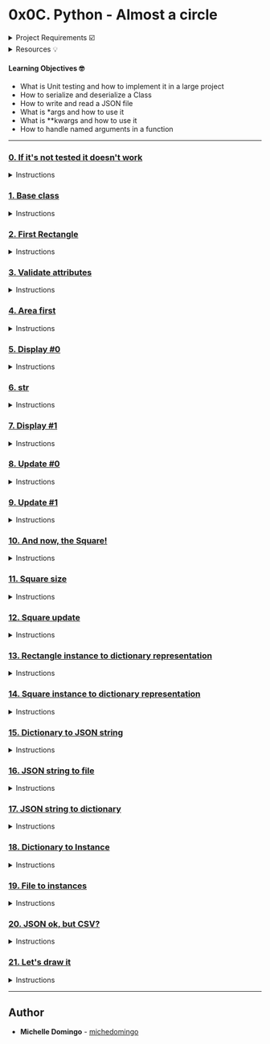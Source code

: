 # 0x0C. Python - Almost a circle

<details><summary>Project Requirements ☑️</summary>
...
</details>

<details><summary>Resources 💡</summary>
...
</details>

#### Learning Objectives 🤓

* What is Unit testing and how to implement it in a large project
* How to serialize and deserialize a Class
* How to write and read a JSON file
* What is *args and how to use it
* What is **kwargs and how to use it
* How to handle named arguments in a function

---

### [0. If it's not tested it doesn't work](./tests/)
<details><summary>Instructions</summary>

* All your files, classes and methods must be unit tested and be PEP 8 validated. 
</details>

### [1. Base class](./models/base.py)
<details><summary>Instructions</summary>

* Write the first class Base:
</details>

### [2. First Rectangle](./models/rectangle.py)
<details><summary>Instructions</summary>

* Write the class Rectangle that inherits from Base:
</details>

### [3. Validate attributes](./models/rectangle.py)
<details><summary>Instructions</summary>

* Update the class Rectangle by adding validation of all setter methods and instantiation (id excluded):
</details>

### [4. Area first](./models/rectangle.py)
<details><summary>Instructions</summary>

* Update the class Rectangle by adding the public method def area(self): that returns the area value of the Rectangle instance.
</details>

### [5. Display #0](./models/rectangle.py)
<details><summary>Instructions</summary>

* Update the class Rectangle by adding the public method def display(self): that prints in stdout the Rectangle instance with the character # - you don’t need to handle x and y here.
</details>

### [6. __str__](./models/rectangle.py)
<details><summary>Instructions</summary>

* Update the class Rectangle by overriding the __str__ method so that it returns [Rectangle] (<id>) <x>/<y> - <width>/<height>
</details>

### [7. Display #1](./models/rectangle.py)
<details><summary>Instructions</summary>

* Update the class Rectangle by improving the public method def display(self): to print in stdout the Rectangle instance with the character # by taking care of x and y
</details>

### [8. Update #0](./models/rectangle.py)
<details><summary>Instructions</summary>

* Update the class Rectangle by adding the public method def update(self, *args): that assigns an argument to each attribute:
</details>

### [9. Update #1](./models/rectangle.py)
<details><summary>Instructions</summary>

* Update the class Rectangle by updating the public method def update(self, *args): by changing the prototype to update(self, *args, **kwargs) that assigns a key/value argument to attributes:
</details>

### [10. And now, the Square!](./models/square.py)
<details><summary>Instructions</summary>

* Write the class Square that inherits from Rectangle:
</details>

### [11. Square size](./models/square.py)
<details><summary>Instructions</summary>

* Update the class Square by adding the public getter and setter size
</details>

### [12. Square update](./models/square.py)
<details><summary>Instructions</summary>

* Update the class Square by adding the public method def update(self, *args, **kwargs) that assigns attributes:
</details>

### [13. Rectangle instance to dictionary representation](./models/rectangle.py)
<details><summary>Instructions</summary>

* Update the class Rectangle by adding the public method def to_dictionary(self): that returns the dictionary representation of a Rectangle:
</details>

### [14. Square instance to dictionary representation](./models/square.py)
<details><summary>Instructions</summary>

* Update the class Square by adding the public method def to_dictionary(self): that returns the dictionary representation of a Square:
</details>

### [15. Dictionary to JSON string](./models/base.py)
<details><summary>Instructions</summary>

* JSON is one of the standard formats for sharing data representation.
</details>

### [16. JSON string to file](./models/base.py)
<details><summary>Instructions</summary>

* Update the class Base by adding the class method def save_to_file(cls, list_objs): that writes the JSON string representation of list_objs to a file:
</details>

### [17. JSON string to dictionary](./models/base.py)
<details><summary>Instructions</summary>

* Update the class Base by adding the static method def from_json_string(json_string): that returns the list of the JSON string representation json_string:
</details>

### [18. Dictionary to Instance](./models/base.py)
<details><summary>Instructions</summary>

* Update the class Base by adding the class method def create(cls, **dictionary): that returns an instance with all attributes already set:
</details>

### [19. File to instances](./models/base.py)
<details><summary>Instructions</summary>

* Update the class Base by adding the class method def load_from_file(cls): that returns a list of instances:
</details>

### [20. JSON ok, but CSV?](./models/)
<details><summary>Instructions</summary>

* Update the class Base by adding the class methods def save_to_file_csv(cls, list_objs): and def load_from_file_csv(cls): that serializes and deserializes in CSV:
</details>

### [21. Let's draw it](./models/base.py)
<details><summary>Instructions</summary>

* Update the class Base by adding the static method def draw(list_rectangles, list_squares): that opens a window and draws all the Rectangles and Squares:
</details>

---

## Author
* **Michelle Domingo** - [michedomingo](https://github.com/michedomingo)